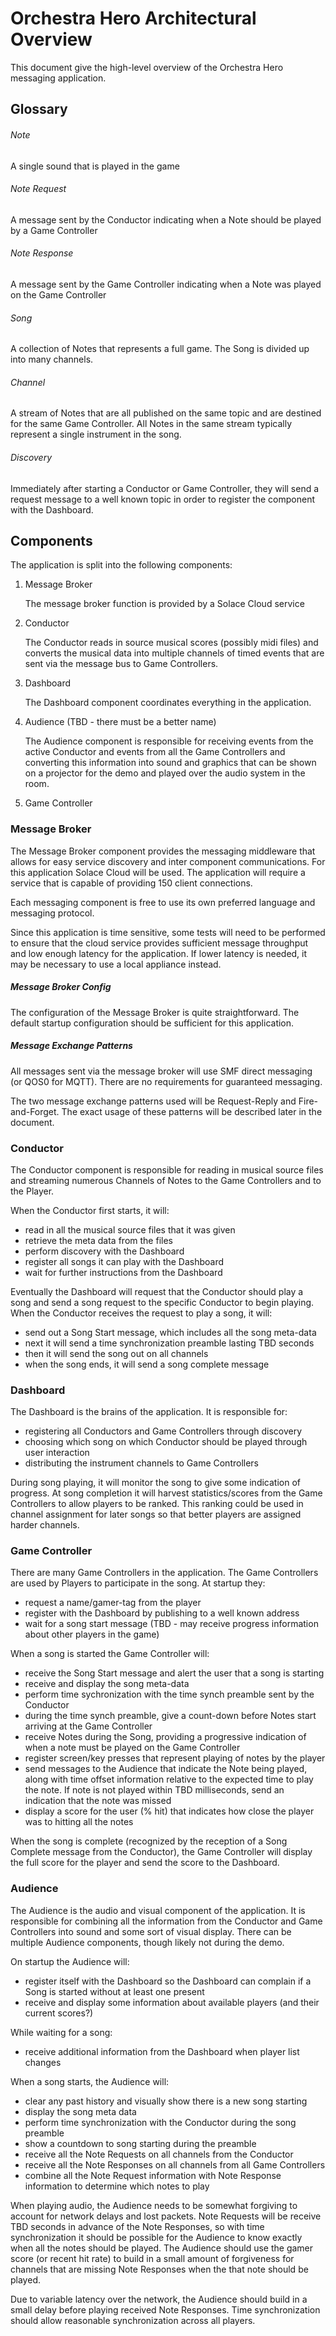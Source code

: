 # Orchestra Hero Architectural Overview

This document give the high-level overview of the Orchestra Hero 
messaging application.

## Glossary

###### Note
A single sound that is played in the game

###### Note Request
A message sent by the Conductor indicating when a Note should be played by a Game Controller

###### Note Response
A message sent by the Game Controller indicating when a Note was played on the Game Controller

###### Song
A collection of Notes that represents a full game. The Song is divided up into many channels.

###### Channel
A stream of Notes that are all published on the same topic and are destined for the same Game Controller. 
All Notes in the same stream typically represent a single instrument in the song.

###### Discovery
Immediately after starting a Conductor or Game Controller, they will send a request message to a
well known topic in order to register the component with the Dashboard.


## Components

The application is split into the following components:

1. Message Broker

   The message broker function is provided by a Solace Cloud service

2. Conductor

   The Conductor reads in source musical scores (possibly midi files)
   and converts the musical data into multiple channels of timed events
   that are sent via the message bus to Game Controllers.
   
3. Dashboard

   The Dashboard component coordinates everything in the application.
   
4. Audience (TBD - there must be a better name)

   The Audience component is responsible for receiving events from
   the active Conductor and events from all the Game Controllers and
   converting this information into sound and graphics that can be shown
   on a projector for the demo and played over the audio system in the room.
   
5. Game Controller

### Message Broker

The Message Broker component provides the messaging middleware that allows
for easy service discovery and inter component communications. For this application
Solace Cloud will be used. The application will require a service that is capable 
of providing 150 client connections.

Each messaging component is free to use its own preferred language and messaging
protocol.

Since this application is time sensitive, some tests will need to be performed to 
ensure that the cloud service provides sufficient message throughput and low 
enough latency for the application. If lower latency is needed, it may be necessary
to use a local appliance instead.

##### Message Broker Config

The configuration of the Message Broker is quite straightforward. The default startup
configuration should be sufficient for this application.

##### Message Exchange Patterns

All messages sent via the message broker will use SMF direct messaging (or QOS0 for
MQTT). There are no requirements for guaranteed messaging.

The two message exchange patterns used will be Request-Reply and Fire-and-Forget. 
The exact usage of these patterns will be described later in the document.
 

### Conductor

The Conductor component is responsible for reading in musical source files and
streaming numerous Channels of Notes to the Game Controllers and to the Player.

When the Conductor first starts, it will:

 * read in all the musical source files that it was given
 * retrieve the meta data from the files
 * perform discovery with the Dashboard 
 * register all songs it can play with the Dashboard
 * wait for further instructions from the Dashboard

Eventually the Dashboard will request that the Conductor should play a song and send
a song request to the specific Conductor to begin playing. When the Conductor receives
the request to play a song, it will:

 * send out a Song Start message, which includes all the song meta-data
 * next it will send a time synchronization preamble lasting TBD seconds
 * then it will send the song out on all channels
 * when the song ends, it will send a song complete message

### Dashboard
     
The Dashboard is the brains of the application. It is responsible for:

 * registering all Conductors and Game Controllers through discovery
 * choosing which song on which Conductor should be played through user interaction
 * distributing the instrument channels to Game Controllers

During song playing, it will monitor the song to give some indication of progress. At 
song completion it will harvest statistics/scores from the Game Controllers to allow 
players to be ranked. This ranking could be used in channel assignment for later songs
so that better players are assigned harder channels.
    

### Game Controller

There are many Game Controllers in the application. The Game Controllers are used
by Players to participate in the song. At startup they:

 * request a name/gamer-tag from the player
 * register with the Dashboard by publishing to a well known address
 * wait for a song start message (TBD - may receive progress information about other players in the game)

When a song is started the Game Controller will:

 * receive the Song Start message and alert the user that a song is starting
 * receive and display the song meta-data
 * perform time sychronization with the time synch preamble sent by the Conductor
 * during the time synch preamble, give a count-down before Notes start arriving at the Game Controller
 * receive Notes during the Song, providing a progressive indication of when a note must be played on the Game Controller
 * register screen/key presses that represent playing of notes by the player
 * send messages to the Audience that indicate the Note being played, along with time offset information relative to the expected time to play the note. If note is not played within TBD milliseconds, send an indication that the note was missed
 * display a score for the user (% hit) that indicates how close the player was to hitting all the notes

When the song is complete (recognized by the reception of a Song Complete message from the Conductor), the Game Controller will display the full score for the player and send the score to the Dashboard.


### Audience

The Audience is the audio and visual component of the application. It is responsible for combining
all the information from the Conductor and Game Controllers into sound and some sort of visual display.
There can be multiple Audience components, though likely not during the demo.

On startup the Audience will:

 * register itself with the Dashboard so the Dashboard can complain if a Song is started without at least one present
 * receive and display some information about available players (and their current scores?)

While waiting for a song:

 * receive additional information from the Dashboard when player list changes

When a song starts, the Audience will:

 * clear any past history and visually show there is a new song starting
 * display the song meta data
 * perform time synchronization with the Conductor during the song preamble
 * show a countdown to song starting during the preamble
 * receive all the Note Requests on all channels from the Conductor
 * receive all the Note Responses on all channels from all Game Controllers
 * combine all the Note Request information with Note Response information to determine which notes to play

When playing audio, the Audience needs to be somewhat forgiving to account for network delays 
and lost packets. Note Requests will be receive TBD seconds in advance of the Note Responses, 
so with time synchronization it should be possible for the Audience to know exactly when all 
the notes should be played. The Audience should use the gamer score (or recent hit rate) to 
build in a small amount of forgiveness for channels that are missing Note Responses when the 
that note should be played.

Due to variable latency over the network, the Audience should build in a small delay before
playing received Note Responses. Time synchronization should allow reasonable synchronization 
across all players.

